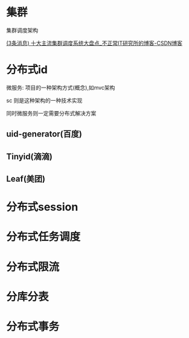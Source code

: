 # 集群

集群调度架构 

[(3条消息) 十大主流集群调度系统大盘点_不正常IT研究所的博客-CSDN博客](https://blog.csdn.net/vip_iter/article/details/80123228)



#  分布式id

微服务: 项目的一种架构方式(概念),如mvc架构

sc 则是这种架构的一种技术实现

同时微服务则一定需要分布式解决方案

## uid-generator(百度)

## Tinyid(滴滴)

##  Leaf(美团)





# 分布式session

# 分布式任务调度

# 分布式限流

# 分库分表

# 分布式事务

